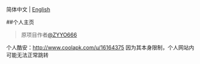 简体中文 | [English](./README_EN.md)

##个人主页

> 原项目作者[@ZYYO666](https://github.com/ZYYO666)

个人酷安：http://www.coolapk.com/u/16164375     因为其本身限制，个人网站内可能无法正常跳转
